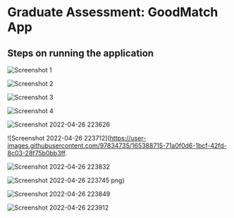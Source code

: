 # Graduate Assessment: GoodMatch App

## Steps on running the application

![Screenshot 1](https://user-images.githubusercontent.com/97834735/165388576-9732cf8a-3e64-44f6-afa2-d8d468c61209.png)

![Screenshot 2](https://user-images.githubusercontent.com/97834735/165388674-1de6419f-b394-48ed-8e25-db65fe0be72d.png)

![Screenshot 3](https://user-images.githubusercontent.com/97834735/165388688-e4b7bc24-8000-4064-ae0a-d9034b82f54f.png)

![Screenshot 4](https://user-images.githubusercontent.com/97834735/165388697-e5ab97d9-63dd-455a-b36b-8d0b7f26202a.png)

![Screenshot 2022-04-26 223626](https://user-images.githubusercontent.com/97834735/165388711-c40a6e23-21cd-4ce6-90d8-7285237ae172.png)

![Screenshot 2022-04-26 223712](https://user-images.githubusercontent.com/97834735/165388715-71a0f0d6-1bcf-42fd-8c03-28f75b0bb3ff.

![Screenshot 2022-04-26 223832](https://user-images.githubusercontent.com/97834735/165388723-3067e287-f63f-4558-9063-716f6f8767d0.png)

![Screenshot 2022-04-26 223745](https://user-images.githubusercontent.com/97834735/165388719-ee481304-752f-4e20-a2e6-fd73b9bf4319.png)
png)

![Screenshot 2022-04-26 223849](https://user-images.githubusercontent.com/97834735/165388762-0d6b141c-f9b9-4929-8f6c-eda45bc4e832.png)

![Screenshot 2022-04-26 223912](https://user-images.githubusercontent.com/97834735/165388775-e6c79456-9598-4411-a41b-6a61572689b0.png)
